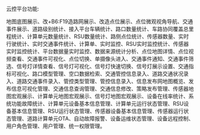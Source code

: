 云控平台功能:

地图底图展示、改+B6:F19造路网展示、改造点位展示、点位微观视角导航、交通事件展示、道路级别统计、接入平台车辆统计、路口数量统计、车路协同覆盖总里程统计、计算单元数量统计、RSU数量统计、路侧点位统计、传感器数量、实时行驶统计、实时交通事件统计、计算单、实时监控、RSU实时监控统计、传感器实时监控统计、平台数据量实时监控、数据来源统计分析、点位地图详情、点位视频查看、交通事件可视化、点位切换、单摄像头进入、交通事件通知、交通事件筛选、信号灯详情查看、信号灯可视化、信号灯快速切换、信号灯展示设置、交通指标可视化、路口模型管理、空口数据检索、交通管控信息录入、道路交通状况录入、道路交通事件录入、管控类型管理、管控信息录入、信息发布网地图概览、发布信息可视化管理、交通信息查询管理、交通信息修改、策略发布管理、传感器地图宏观展示、计算单元地图宏观展示、信号灯地图宏观展示、设备在线率统计、系统功能故障统计、计算单元设备基本信息管理、计算单元运行状态管理、RSU设备基本信息管理、RSU运行状态管理、传感器设备基本信息管理、传感器运行状态管理、道路计算单元OTA、自动故障报警、设备运维状态管理、设备远程控制、用户角色管理、用户管理、统一权限管理。



